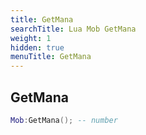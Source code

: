```yaml
---
title: GetMana
searchTitle: Lua Mob GetMana
weight: 1
hidden: true
menuTitle: GetMana
---
```

## GetMana
```lua
Mob:GetMana(); -- number
```